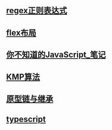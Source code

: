 <!--
 * @Date: 2020-06-10 15:26:10
 * @Author: LYoSoo
 * @LastEditors: LYoSoo
 * @LastEditTime: 2020-06-16 14:19:55
--> 


## [regex正则表达式](/regex)
## [flex布局](/flex)

## [你不知道的JavaScript_笔记](/JavaScript_note)

## [KMP算法](/kmp-algorithm)

## [原型链与继承](/prototype)

## [typescript](/typescript)